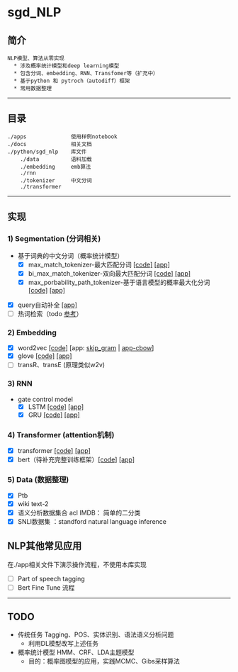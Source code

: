 # sgd_NLP

## 简介
    NLP模型、算法从零实现
      * 涉及概率统计模型和deep learning模型
      * 包含分词、embedding、RNN、Transfomer等（扩充中）
      * 基于python 和 pytroch（autodiff）框架
      * 常用数据整理

---
## 目录
    ./apps              使用样例notebook
    ./docs              相关文档
    ./python/sgd_nlp    库文件
        ./data          语料加载
        ./embedding     emb算法
        ./rnn             
        ./tokenizer     中文分词
        ./transformer     

---
## 实现

### 1) Segmentation (分词相关)
  - 基于词典的中文分词（概率统计模型）
    - [X] max_match_tokenizer-最大匹配分词 [[code]](./python/sgd_nlp/tokenizer/max_match_tokenizer.py) [[app]](./apps/tokenizer/max_match_tokenizer.ipynb)
    - [X] bi_max_match_tokenizer-双向最大匹配分词 [[code]](./python/sgd_nlp/tokenizer/bi_max_match_tokenizer.py) [[app]](./apps/tokenizer/bi_max_match_tokenizer.ipynb)
    - [X] max_porbability_path_tokenizer-基于语言模型的概率最大化分词 [[code]](./python/sgd_nlp/tokenizer/max_probability_path_tokenizer.py) [[app]](./apps/tokenizer/max_probability_path_tokenizer.ipynb)
  - [X] query自动补全 [[app]](./apps/tokenizer/query_auto_fill.ipynb)
  - [ ] 热词检索（todo [参考](http://www.matrix67.com/blog/archives/5044)）
    
### 2) Embedding
  - [X] word2vec [[code]](./python/sgd_nlp/embedding/word2vec.py) [app: [skip_gram](./apps/embedding/train_w2v_skip_gram.ipynb) | [app-cbow](./apps/embedding/train_w2v_cbow.ipynb)]
  - [X] glove [[code]](./python/sgd_nlp/embedding/glove.py) [[app]](./apps/embedding/train_glove.ipynb)
  - [ ] transR、transE (原理类似w2v)

### 3) RNN
- gate control model
  - [X] LSTM [[code]](./python/sgd_nlp/rnn/lstm.py) [[app]](./apps/RNN/word_level_language_model.ipynb)
  - [X] GRU [[code]](./python/sgd_nlp/rnn/gru.py) [[app]](./apps/RNN/word_level_language_model.ipynb)

### 4) Transformer (attention机制)
  - [X] transformer [[code]](./python/sgd_nlp/transformer/transformer.py) [[app]](./apps/Transformer/transformer.ipynb)
  - [X] bert（待补充完整训练框架）[[code]](./python/sgd_nlp/transformer/bert.py) [[app]](./apps/Transformer/bert.ipynb)

### 5) Data (数据整理)
- [X] Ptb
- [X] wiki text-2
- [X] 语义分析数据集合 acl IMDB： 简单的二分类
- [X] SNLI数据集 ：standford natural language inference

## NLP其他常见应用
在./app相关文件下演示操作流程，不使用本库实现
- [ ] Part of speech tagging
- [ ] Bert Fine Tune 流程

---
## TODO
- 传统任务 Tagging、POS、实体识别、语法语义分析问题
  - 利用DL模型改写上述任务
- 概率统计模型 HMM、CRF、LDA主题模型
  - 目的：概率图模型的应用，实践MCMC、Gibs采样算法